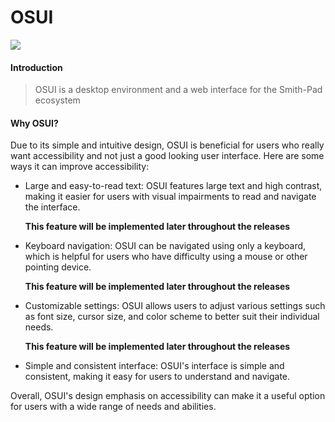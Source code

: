 # OSUI

<img src="screenshot.png"></img>

#### Introduction

> OSUI is a desktop environment and a web interface for the Smith-Pad ecosystem



#### Why OSUI?

Due to its simple and intuitive design, OSUI is beneficial for users who really want accessibility 
and not just a good looking user interface. Here are some ways it can improve accessibility:

* Large and easy-to-read text: OSUI features large text and high contrast, making it easier for users with 
  visual impairments to read and navigate the interface.

  **This feature will be implemented later throughout the releases**

* Keyboard navigation: OSUI can be navigated using only a keyboard, which is helpful for users who have 
  difficulty using a mouse or other pointing device.

  **This feature will be implemented later throughout the releases**

* Customizable settings: OSUI allows users to adjust various settings such as font size, cursor size, 
  and color scheme to better suit their individual needs.

  **This feature will be implemented later throughout the releases**

* Simple and consistent interface: OSUI's interface is simple and consistent, making it easy for users to 
  understand and navigate.

Overall, OSUI's design emphasis on accessibility can make it a useful option for users with a wide range of needs and abilities.

